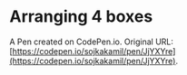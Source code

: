 # Arranging 4 boxes

A Pen created on CodePen.io. Original URL: [https://codepen.io/sojkakamil/pen/JjYXYre](https://codepen.io/sojkakamil/pen/JjYXYre).


